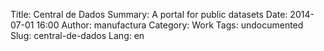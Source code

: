 Title: Central de Dados
Summary: A portal for public datasets
Date: 2014-07-01 16:00
Author: manufactura
Category: Work
Tags: undocumented
Slug: central-de-dados
Lang: en

